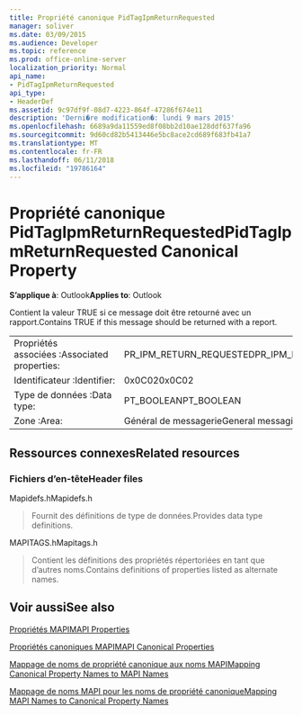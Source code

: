 ```yaml
---
title: Propriété canonique PidTagIpmReturnRequested
manager: soliver
ms.date: 03/09/2015
ms.audience: Developer
ms.topic: reference
ms.prod: office-online-server
localization_priority: Normal
api_name:
- PidTagIpmReturnRequested
api_type:
- HeaderDef
ms.assetid: 9c97df9f-08d7-4223-864f-47286f674e11
description: 'Derni�re modification�: lundi 9 mars 2015'
ms.openlocfilehash: 6689a9da11559ed8f08bb2d10ae128ddf637fa96
ms.sourcegitcommit: 9d60cd82b5413446e5bc8ace2cd689f683fb41a7
ms.translationtype: MT
ms.contentlocale: fr-FR
ms.lasthandoff: 06/11/2018
ms.locfileid: "19786164"
---
```

# <a name="pidtagipmreturnrequested-canonical-property"></a><span data-ttu-id="df5ec-103">Propriété canonique PidTagIpmReturnRequested</span><span class="sxs-lookup"><span data-stu-id="df5ec-103">PidTagIpmReturnRequested Canonical Property</span></span>

  
  
<span data-ttu-id="df5ec-104">**S’applique à**: Outlook</span><span class="sxs-lookup"><span data-stu-id="df5ec-104">**Applies to**: Outlook</span></span> 
  
<span data-ttu-id="df5ec-105">Contient la valeur TRUE si ce message doit être retourné avec un rapport.</span><span class="sxs-lookup"><span data-stu-id="df5ec-105">Contains TRUE if this message should be returned with a report.</span></span>
  
|||
|:-----|:-----|
|<span data-ttu-id="df5ec-106">Propriétés associées :</span><span class="sxs-lookup"><span data-stu-id="df5ec-106">Associated properties:</span></span>  <br/> |<span data-ttu-id="df5ec-107">PR_IPM_RETURN_REQUESTED</span><span class="sxs-lookup"><span data-stu-id="df5ec-107">PR_IPM_RETURN_REQUESTED</span></span>  <br/> |
|<span data-ttu-id="df5ec-108">Identificateur :</span><span class="sxs-lookup"><span data-stu-id="df5ec-108">Identifier:</span></span>  <br/> |<span data-ttu-id="df5ec-109">0x0C02</span><span class="sxs-lookup"><span data-stu-id="df5ec-109">0x0C02</span></span>  <br/> |
|<span data-ttu-id="df5ec-110">Type de données :</span><span class="sxs-lookup"><span data-stu-id="df5ec-110">Data type:</span></span>  <br/> |<span data-ttu-id="df5ec-111">PT_BOOLEAN</span><span class="sxs-lookup"><span data-stu-id="df5ec-111">PT_BOOLEAN</span></span>  <br/> |
|<span data-ttu-id="df5ec-112">Zone :</span><span class="sxs-lookup"><span data-stu-id="df5ec-112">Area:</span></span>  <br/> |<span data-ttu-id="df5ec-113">Général de messagerie</span><span class="sxs-lookup"><span data-stu-id="df5ec-113">General messaging</span></span>  <br/> |
   
## <a name="related-resources"></a><span data-ttu-id="df5ec-114">Ressources connexes</span><span class="sxs-lookup"><span data-stu-id="df5ec-114">Related resources</span></span>

### <a name="header-files"></a><span data-ttu-id="df5ec-115">Fichiers d’en-tête</span><span class="sxs-lookup"><span data-stu-id="df5ec-115">Header files</span></span>

<span data-ttu-id="df5ec-116">Mapidefs.h</span><span class="sxs-lookup"><span data-stu-id="df5ec-116">Mapidefs.h</span></span>
  
> <span data-ttu-id="df5ec-117">Fournit des définitions de type de données.</span><span class="sxs-lookup"><span data-stu-id="df5ec-117">Provides data type definitions.</span></span>
    
<span data-ttu-id="df5ec-118">MAPITAGS.h</span><span class="sxs-lookup"><span data-stu-id="df5ec-118">Mapitags.h</span></span>
  
> <span data-ttu-id="df5ec-119">Contient les définitions des propriétés répertoriées en tant que d’autres noms.</span><span class="sxs-lookup"><span data-stu-id="df5ec-119">Contains definitions of properties listed as alternate names.</span></span>
    
## <a name="see-also"></a><span data-ttu-id="df5ec-120">Voir aussi</span><span class="sxs-lookup"><span data-stu-id="df5ec-120">See also</span></span>



[<span data-ttu-id="df5ec-121">Propriétés MAPI</span><span class="sxs-lookup"><span data-stu-id="df5ec-121">MAPI Properties</span></span>](mapi-properties.md)
  
[<span data-ttu-id="df5ec-122">Propriétés canoniques MAPI</span><span class="sxs-lookup"><span data-stu-id="df5ec-122">MAPI Canonical Properties</span></span>](mapi-canonical-properties.md)
  
[<span data-ttu-id="df5ec-123">Mappage de noms de propriété canonique aux noms MAPI</span><span class="sxs-lookup"><span data-stu-id="df5ec-123">Mapping Canonical Property Names to MAPI Names</span></span>](mapping-canonical-property-names-to-mapi-names.md)
  
[<span data-ttu-id="df5ec-124">Mappage de noms MAPI pour les noms de propriété canonique</span><span class="sxs-lookup"><span data-stu-id="df5ec-124">Mapping MAPI Names to Canonical Property Names</span></span>](mapping-mapi-names-to-canonical-property-names.md)

